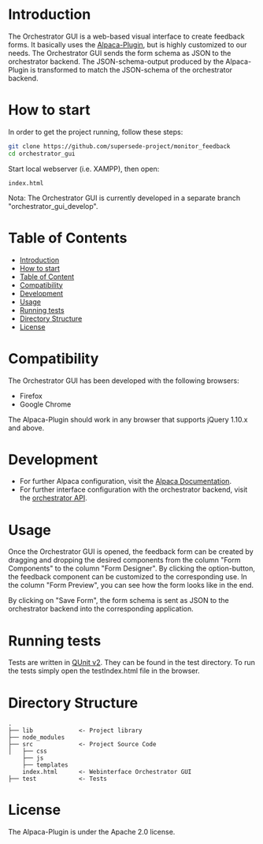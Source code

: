 # Introduction

The Orchestrator GUI is a web-based visual interface to create feedback forms. It basically uses the [Alpaca-Plugin](http://www.alpacajs.org/), but is highly customized to our needs. The Orchestrator GUI sends the form schema as JSON to the orchestrator backend. The JSON-schema-output produced by the Alpaca-Plugin is transformed to match the JSON-schema of the orchestrator backend.

# How to start

In order to get the project running, follow these steps:

```bash
git clone https://github.com/supersede-project/monitor_feedback
cd orchestrator_gui
```

Start local webserver (i.e. XAMPP), then open:

    index.html

Nota: The Orchestrator GUI is currently developed in a separate branch "orchestrator_gui_develop".

# Table of Contents

- [Introduction](#introduction)
- [How to start](#how-to-start)
- [Table of Content](#table-of-content)
- [Compatibility](#compatibility)
- [Development](#development)
- [Usage](#usage)
- [Running tests](#running-tests)
- [Directory Structure](#directory-structure)
- [License](#license)

# Compatibility

The Orchestrator GUI has been developed with the following browsers:

* Firefox
* Google Chrome

The Alpaca-Plugin should work in any browser that supports jQuery 1.10.x and above. 

# Development

- For further Alpaca configuration, visit the [Alpaca Documentation](http://www.alpacajs.org/documentation.html).
- For further interface configuration with the orchestrator backend, visit the [orchestrator API](http://docs.supersedeorchestratorapi.apiary.io/#).

# Usage

Once the Orchestrator GUI is opened, the feedback form can be created by dragging and dropping the desired components from the column "Form Components" to the column "Form Designer". By clicking the option-button, the feedback component can be customized to the corresponding use. In the column "Form Preview", you can see how the form looks like in the end.

By clicking on "Save Form", the form schema is sent as JSON to the orchestrator backend into the corresponding application.


# Running tests

Tests are written in [QUnit v2](https://qunitjs.com/). They can be found in the test directory. To run the tests simply open the testIndex.html file in the browser. 


# Directory Structure

```
.                 
├── lib             <- Project library
├── node_modules               
├── src             <- Project Source Code
│   ├── css
    ├── js
    ├── templates
    index.html      <- Webinterface Orchestrator GUI
├── test            <- Tests            
```


# License

The Alpaca-Plugin is under the Apache 2.0 license.















